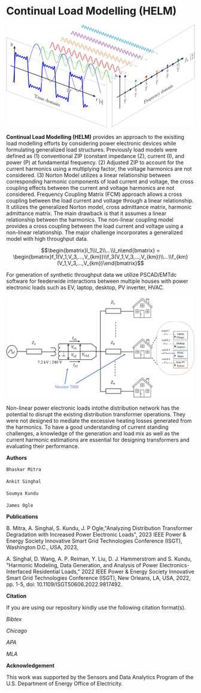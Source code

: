 # Continual Load Modelling (HELM)

![img](https://github.com/pnnl/Continual-Load-Modelling-HELM/raw/master/img/fourier_series-011.png?raw=true)

**Continual Load Modelling (HELM)** provides an approach to the exisiting load modelling efforts by considering power electronic devices while formulating generalized 
load structures. Previously load models were defined as (1) conventional ZIP (constant impedance (Z), current (I), and power (P) at fundamental frequency. 
(2) Adjusted ZIP to account for the current harmonics using a multiplying factor, the voltage harmonics are not considered. (3) Norton Model utilizes a linear relationship 
between corresponding harmonic components of load current and voltage, the cross coupling effects between the current and voltage harmonics are not considered.
Frequency Coupling Matrix (FCM) approach allows a cross coupling between the load current and voltage through a linear relationship. It utilizes the generalized 
Norton model, cross admittance matrix, harmonic admittance matrix. The main drawback is that it assumes a linear relationship between the harmonics.
The non-linear coupling model provides a cross coupling between the load current and voltage using a non-linear relationship. The major challenge incorporates a 
generalized model with high throughput data.

```math
\begin{bmatrix}I_1\\I_2\\...\\I_n\end{bmatrix} = \begin{bmatrix}f_1(V_1,V_3,...,V_{km})\\f_3(V_1,V_3,...,V_{km})\\...\\f_{km}(V_1,V_3,...,V_{km})\end{bmatrix}
```

For generation of synthetic throughput data we utilize PSCAD/EMTdc software for feederwide interactions between multiple houses with power electronic loads such as EV, laptop, desktop, PV inverter, HVAC.

![img](https://github.com/pnnl/Continual-Load-Modelling-HELM/raw/master/img/house_representation.png?raw=true)


Non-linear power electronic loads intothe distribution network has the potential to disrupt the existing distribution transformer operations. They were not designed to mediate the excessive heating losses 
generated from the harmonics. To have a good  understanding of  current standing challenges, a knowledge of the generation and load mix as well as the current harmonic estimations are essential for designing 
transformers and evaluating their performance.


**Authors**
```
Bhaskar Mitra

Ankit Singhal

Soumya Kundu

James Ogle
```

**Publications**

B. Mitra, A. Singhal, S. Kundu, J. P Ogle,"Analyzing Distribution Transformer Degradation with Increased Power Electronic Loads", 2023 IEEE Power & Energy Society Innovative Smart Grid Technologies Conference (ISGT), Washington D.C., USA, 2023,

A. Singhal, D. Wang, A. P. Reiman, Y. Liu, D. J. Hammerstrom and S. Kundu, "Harmonic Modeling, Data Generation, and Analysis of Power Electronics-Interfaced Residential Loads," 2022 IEEE Power & Energy Society Innovative Smart Grid Technologies Conference (ISGT), New Orleans, LA, USA, 2022, pp. 1-5, doi: 10.1109/ISGT50606.2022.9817492.

**Citation**

If you are using our repository kindly use the following citation format(s).

_Bibtex_



_Chicago_



_APA_



_MLA_



**Acknowledgement**

This work was supported by the Sensors and Data Analytics Program of the U.S. Department of Energy Office of Electricity.
